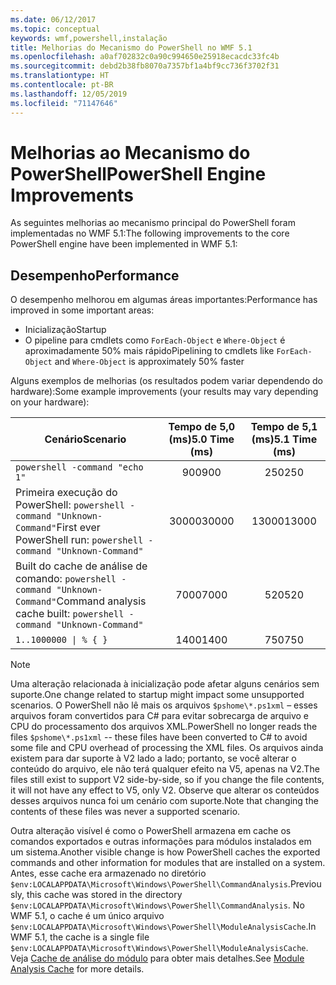 ```yaml
---
ms.date: 06/12/2017
ms.topic: conceptual
keywords: wmf,powershell,instalação
title: Melhorias do Mecanismo do PowerShell no WMF 5.1
ms.openlocfilehash: a0af702832c0a90c994650e25918ecacdc33fc4b
ms.sourcegitcommit: debd2b38fb8070a7357bf1a4bf9cc736f3702f31
ms.translationtype: HT
ms.contentlocale: pt-BR
ms.lasthandoff: 12/05/2019
ms.locfileid: "71147646"
---
```

# <a name="powershell-engine-improvements"></a><span data-ttu-id="63309-103">Melhorias ao Mecanismo do PowerShell</span><span class="sxs-lookup"><span data-stu-id="63309-103">PowerShell Engine Improvements</span></span>

<span data-ttu-id="63309-104">As seguintes melhorias ao mecanismo principal do PowerShell foram implementadas no WMF 5.1:</span><span class="sxs-lookup"><span data-stu-id="63309-104">The following improvements to the core PowerShell engine have been implemented in WMF 5.1:</span></span>

## <a name="performance"></a><span data-ttu-id="63309-105">Desempenho</span><span class="sxs-lookup"><span data-stu-id="63309-105">Performance</span></span>

<span data-ttu-id="63309-106">O desempenho melhorou em algumas áreas importantes:</span><span class="sxs-lookup"><span data-stu-id="63309-106">Performance has improved in some important areas:</span></span>

- <span data-ttu-id="63309-107">Inicialização</span><span class="sxs-lookup"><span data-stu-id="63309-107">Startup</span></span>
- <span data-ttu-id="63309-108">O pipeline para cmdlets como `ForEach-Object` e `Where-Object` é aproximadamente 50% mais rápido</span><span class="sxs-lookup"><span data-stu-id="63309-108">Pipelining to cmdlets like `ForEach-Object` and `Where-Object` is approximately 50% faster</span></span>

<span data-ttu-id="63309-109">Alguns exemplos de melhorias (os resultados podem variar dependendo do hardware):</span><span class="sxs-lookup"><span data-stu-id="63309-109">Some example improvements (your results may vary depending on your hardware):</span></span>

| <span data-ttu-id="63309-110">Cenário</span><span class="sxs-lookup"><span data-stu-id="63309-110">Scenario</span></span> | <span data-ttu-id="63309-111">Tempo de 5,0 (ms)</span><span class="sxs-lookup"><span data-stu-id="63309-111">5.0 Time (ms)</span></span> | <span data-ttu-id="63309-112">Tempo de 5,1 (ms)</span><span class="sxs-lookup"><span data-stu-id="63309-112">5.1 Time (ms)</span></span> |
| -------- | :---------------: | :---------------: |
| `powershell -command "echo 1"` | <span data-ttu-id="63309-113">900</span><span class="sxs-lookup"><span data-stu-id="63309-113">900</span></span> | <span data-ttu-id="63309-114">250</span><span class="sxs-lookup"><span data-stu-id="63309-114">250</span></span> |
| <span data-ttu-id="63309-115">Primeira execução do PowerShell: `powershell -command "Unknown-Command"`</span><span class="sxs-lookup"><span data-stu-id="63309-115">First ever PowerShell run: `powershell -command "Unknown-Command"`</span></span> | <span data-ttu-id="63309-116">30000</span><span class="sxs-lookup"><span data-stu-id="63309-116">30000</span></span> | <span data-ttu-id="63309-117">13000</span><span class="sxs-lookup"><span data-stu-id="63309-117">13000</span></span> |
| <span data-ttu-id="63309-118">Built do cache de análise de comando: `powershell -command "Unknown-Command"`</span><span class="sxs-lookup"><span data-stu-id="63309-118">Command analysis cache built: `powershell -command "Unknown-Command"`</span></span> | <span data-ttu-id="63309-119">7000</span><span class="sxs-lookup"><span data-stu-id="63309-119">7000</span></span> | <span data-ttu-id="63309-120">520</span><span class="sxs-lookup"><span data-stu-id="63309-120">520</span></span> |
| <code>1..1000000 &#124; % { }</code> | <span data-ttu-id="63309-121">1400</span><span class="sxs-lookup"><span data-stu-id="63309-121">1400</span></span> | <span data-ttu-id="63309-122">750</span><span class="sxs-lookup"><span data-stu-id="63309-122">750</span></span> |

> [!NOTE]
> <span data-ttu-id="63309-123">Uma alteração relacionada à inicialização pode afetar alguns cenários sem suporte.</span><span class="sxs-lookup"><span data-stu-id="63309-123">One change related to startup might impact some unsupported scenarios.</span></span> <span data-ttu-id="63309-124">O PowerShell não lê mais os arquivos `$pshome\*.ps1xml` – esses arquivos foram convertidos para C# para evitar sobrecarga de arquivo e CPU do processamento dos arquivos XML.</span><span class="sxs-lookup"><span data-stu-id="63309-124">PowerShell no longer reads the files `$pshome\*.ps1xml` -- these files have been converted to C# to avoid some file and CPU overhead of processing the XML files.</span></span> <span data-ttu-id="63309-125">Os arquivos ainda existem para dar suporte à V2 lado a lado; portanto, se você alterar o conteúdo do arquivo, ele não terá qualquer efeito na V5, apenas na V2.</span><span class="sxs-lookup"><span data-stu-id="63309-125">The files still exist to support V2 side-by-side, so if you change the file contents, it will not have any effect to V5, only V2.</span></span> <span data-ttu-id="63309-126">Observe que alterar os conteúdos desses arquivos nunca foi um cenário com suporte.</span><span class="sxs-lookup"><span data-stu-id="63309-126">Note that changing the contents of these files was never a supported scenario.</span></span>

<span data-ttu-id="63309-127">Outra alteração visível é como o PowerShell armazena em cache os comandos exportados e outras informações para módulos instalados em um sistema.</span><span class="sxs-lookup"><span data-stu-id="63309-127">Another visible change is how PowerShell caches the exported commands and other information for modules that are installed on a system.</span></span> <span data-ttu-id="63309-128">Antes, esse cache era armazenado no diretório `$env:LOCALAPPDATA\Microsoft\Windows\PowerShell\CommandAnalysis`.</span><span class="sxs-lookup"><span data-stu-id="63309-128">Previously, this cache was stored in the directory `$env:LOCALAPPDATA\Microsoft\Windows\PowerShell\CommandAnalysis`.</span></span> <span data-ttu-id="63309-129">No WMF 5.1, o cache é um único arquivo `$env:LOCALAPPDATA\Microsoft\Windows\PowerShell\ModuleAnalysisCache`.</span><span class="sxs-lookup"><span data-stu-id="63309-129">In WMF 5.1, the cache is a single file `$env:LOCALAPPDATA\Microsoft\Windows\PowerShell\ModuleAnalysisCache`.</span></span> <span data-ttu-id="63309-130">Veja [Cache de análise do módulo](release-notes.md#module-analysis-cache) para obter mais detalhes.</span><span class="sxs-lookup"><span data-stu-id="63309-130">See [Module Analysis Cache](release-notes.md#module-analysis-cache) for more details.</span></span>